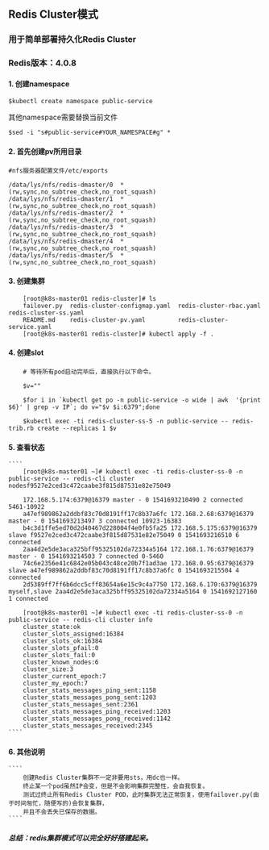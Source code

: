 ## Redis Cluster模式

### 用于简单部署持久化Redis Cluster

### Redis版本：4.0.8

#### 1. 创建namespace


    $kubectl create namespace public-service

其他namespace需要替换当前文件
    
    $sed -i "s#public-service#YOUR_NAMESPACE#g" *

#### 2. 首先创建pv所用目录

	#nfs服务器配置文件/etc/exports

    /data/lys/nfs/redis-dmaster/0  *(rw,sync,no_subtree_check,no_root_squash) 
    /data/lys/nfs/redis-dmaster/1  *(rw,sync,no_subtree_check,no_root_squash)
    /data/lys/nfs/redis-dmaster/2  *(rw,sync,no_subtree_check,no_root_squash)
    /data/lys/nfs/redis-dmaster/3  *(rw,sync,no_subtree_check,no_root_squash)
    /data/lys/nfs/redis-dmaster/4  *(rw,sync,no_subtree_check,no_root_squash)
    /data/lys/nfs/redis-dmaster/5  *(rw,sync,no_subtree_check,no_root_squash)

#### 3. 创建集群

	    [root@k8s-master01 redis-cluster]# ls
        failover.py  redis-cluster-configmap.yaml  redis-cluster-rbac.yaml     redis-cluster-ss.yaml
        README.md    redis-cluster-pv.yaml         redis-cluster-service.yaml
        [root@k8s-master01 redis-cluster]# kubectl apply -f .

#### 4. 创建slot

		# 等待所有pod启动完毕后，直接执行以下命令。

        $v=""
        
        $for i in `kubectl get po -n public-service -o wide | awk  '{print $6}' | grep -v IP`; do v="$v $i:6379";done

        $kubectl exec -ti redis-cluster-ss-5 -n public-service -- redis-trib.rb create --replicas 1 $v

#### 5. 查看状态

    ````
        [root@k8s-master01 ~]# kubectl exec -ti redis-cluster-ss-0 -n public-service -- redis-cli cluster nodesf9527e2ced3c472caabe3f815d87531e82e75049 

		172.168.5.174:6379@16379 master - 0 1541693210490 2 connected 5461-10922
        a47ef989862a2ddbf83c70d8191ff17c8b37a6fc 172.168.2.68:6379@16379 master - 0 1541693213497 3 connected 10923-16383
        b4c3d1ffe5ed70d2d40467d228004f4e0fb5fa25 172.168.5.175:6379@16379 slave f9527e2ced3c472caabe3f815d87531e82e75049 0 1541693216510 6 connected
        2aa4d2e5de3aca325bff95325102da72334a5164 172.168.1.76:6379@16379 master - 0 1541693214503 7 connected 0-5460
        74c6e2356e41c6842e05b043c48ce20b7f1ad3ae 172.168.0.95:6379@16379 slave a47ef989862a2ddbf83c70d8191ff17c8b37a6fc 0 1541693215504 4 connected
        2d5389ff7ff6b6dcc5cff83654a6e15c9c4a7750 172.168.6.170:6379@16379 myself,slave 2aa4d2e5de3aca325bff95325102da72334a5164 0 1541692127160 1 connected
        
		[root@k8s-master01 ~]# kubectl exec -ti redis-cluster-ss-0 -n public-service -- redis-cli cluster info
        cluster_state:ok
        cluster_slots_assigned:16384
        cluster_slots_ok:16384
        cluster_slots_pfail:0
        cluster_slots_fail:0
        cluster_known_nodes:6
        cluster_size:3
        cluster_current_epoch:7
        cluster_my_epoch:7
        cluster_stats_messages_ping_sent:1158
        cluster_stats_messages_pong_sent:1203
        cluster_stats_messages_sent:2361
        cluster_stats_messages_ping_received:1203
        cluster_stats_messages_pong_received:1142
        cluster_stats_messages_received:2345
    ````

#### 6. 其他说明

    ````
        创建Redis Cluster集群不一定非要用sts，用dc也一样。
        终止某一个pod虽然IP会变，但是不会影响集群完整性，会自我恢复。
        测试过终止所有Redis Cluster POD，此时集群无法正常恢复，使用failover.py(由于时间匆忙，随便写的)会恢复集群，
        并且不会丢失已保存的数据。
    ````


##### 总结：redis集群模式可以完全好好搭建起来。